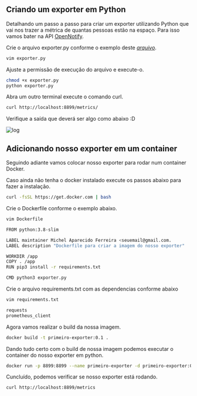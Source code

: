 ## Criando um exporter em Python

Detalhando um passo a passo para criar um exporter utilizando Python que vai nos trazer a métrica de quantas pessoas estão na espaço.
Para isso vamos bater na API [OpenNotify](http://api.open-notify.org/astros.json).


Crie o arquivo exporter.py conforme o exemplo deste [_arquivo_](https://github.com/miapferreira/prometheus/blob/master/exporter-python/exporter.py).

```bash
vim exporter.py
```

Ajuste a permissão de execução do arquivo e execute-o.

```bash
chmod +x exporter.py
python exporter.py
```

Abra um outro terminal execute o comando curl.

```bash
curl http://localhost:8899/metrics/
````

Verifique a saída que deverá ser algo como abaixo :D 

![log](https://github.com/miapferreira/prometheus/blob/master/images/exporter_py_img.png)


## Adicionando nosso exporter em um container

Seguindo adiante vamos colocar nosso exporter para rodar num container Docker.

Caso ainda não tenha o docker instalado execute os passos abaixo para fazer a instalação.

```bash
curl -fsSL https://get.docker.com | bash
````

Crie o Dockerfile conforme o exemplo abaixo.

```bash
vim Dockerfile
````

```bash
FROM python:3.8-slim

LABEL maintainer Michel Aparecido Ferreira <seuemail@gmail.com.
LABEL description "Dockerfile para criar a imagem do nosso exporter"

WORKDIR /app
COPY . /app
RUN pip3 install -r requirements.txt

CMD python3 exporter.py
````

Crie o arquivo requirements.txt com as dependencias conforme abaixo

```bash
vim requirements.txt
````

```bash
requests
prometheus_client
```

Agora vamos realizar o build da nossa imagem.

```bash
docker build -t primeiro-exporter:0.1 .
````

Dando tudo certo com o build de nossa imagem podemos executar o container do nosso exporter em python.

```bash
docker run -p 8899:8899 --name primeiro-exporter -d primeiro-exporter:0.1
````

Cuncluído, podemos verificar se nosso exporter está rodando.

```bash
curl http://localhost:8899/metrics
```

